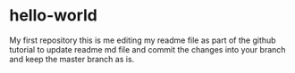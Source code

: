# hello-world
My first repository
this is me editing my readme file as part of the github tutorial to update readme md file and commit the changes into your branch and keep the master branch as is.
